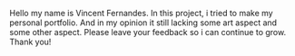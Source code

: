 Hello my name is Vincent Fernandes. In this project, i tried to make my personal portfolio. And in my opinion it still lacking some art aspect and some other aspect. Please leave your feedback so i can continue to grow. Thank you!

